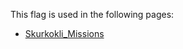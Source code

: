 This flag is used in the following pages:
 - [Skurkokli_Missions](../missions/Skurkokli_Missions.md)
